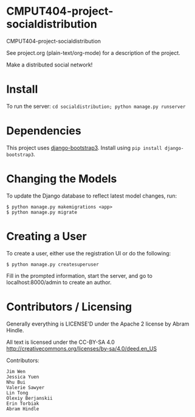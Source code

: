CMPUT404-project-socialdistribution
===================================

CMPUT404-project-socialdistribution

See project.org (plain-text/org-mode) for a description of the project.

Make a distributed social network!

Install
=======
To run the server: `cd socialdistribution; python manage.py runserver`

Dependencies
============
This project uses [django-bootstrap3](https://github.com/dyve/django-bootstrap3). Install using `pip install django-bootstrap3`.

Changing the Models
===================
To update the Django database to reflect latest model changes, run:

    $ python manage.py makemigrations <app>
    $ python manage.py migrate

Creating a User
===============
To create a user, either use the registration UI or do the following:

    $ python manage.py createsuperuser

Fill in the prompted information, start the server, and go to localhost:8000/admin to create an author.


Contributors / Licensing
========================

Generally everything is LICENSE'D under the Apache 2 license by Abram Hindle.

All text is licensed under the CC-BY-SA 4.0 http://creativecommons.org/licenses/by-sa/4.0/deed.en_US

Contributors:

    Jim Wen
    Jessica Yuen
    Nhu Bui
    Valerie Sawyer
    Lin Tong
    Olexiy Berjanskii
    Erin Torbiak
    Abram Hindle
